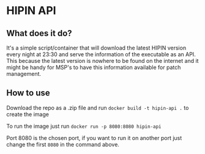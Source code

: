# HIPIN API

## What does it do?

It's a simple script/container that will download the latest HIPIN version every night at 23:30 and serve the information of the executable as an API. This because the latest version is nowhere to be found on the internet and it might be handy for MSP's to have this information available for patch management.

## How to use

Download the repo as a .zip file and run ```docker build -t hipin-api .``` to create the image

To run the image just run ```docker run -p 8080:8080 hipin-api```

Port 8080 is the chosen port, if you want to run it on another port just change the first ```8080``` in the command above.